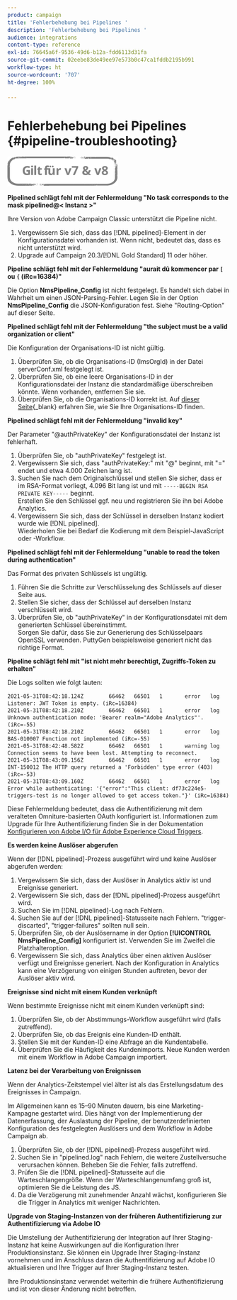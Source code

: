 ```yaml
---
product: campaign
title: 'Fehlerbehebung bei Pipelines '
description: 'Fehlerbehebung bei Pipelines '
audience: integrations
content-type: reference
exl-id: 76645a6f-9536-49d6-b12a-fdd6113d31fa
source-git-commit: 02eebe83de49ee97e573b0c47ca1fddb2195b991
workflow-type: ht
source-wordcount: '707'
ht-degree: 100%

---
```


# Fehlerbehebung bei Pipelines {#pipeline-troubleshooting}

![](../../assets/common.svg)

**Pipelined schlägt fehl mit der Fehlermeldung &quot;No task corresponds to the mask pipelined@&lt; Instanz >&quot;**

Ihre Version von Adobe Campaign Classic unterstützt die Pipeline nicht.

1. Vergewissern Sie sich, dass das [!DNL pipelined]-Element in der Konfigurationsdatei vorhanden ist. Wenn nicht, bedeutet das, dass es nicht unterstützt wird.
1. Upgrade auf Campaign 20.3/[!DNL Gold Standard] 11 oder höher.

**Pipeline schlägt fehl mit der Fehlermeldung &quot;aurait dû kommencer par `[` ou `{` (iRc=16384)&quot;**

Die Option **NmsPipeline_Config** ist nicht festgelegt. Es handelt sich dabei in Wahrheit um einen JSON-Parsing-Fehler.
Legen Sie in der Option **NmsPipeline_Config** die JSON-Konfiguration fest. Siehe &quot;Routing-Option&quot; auf dieser Seite.

**Pipelined schlägt fehl mit der Fehlermeldung &quot;the subject must be a valid organization or client&quot;**

Die Konfiguration der Organisations-ID ist nicht gültig.

1. Überprüfen Sie, ob die Organisations-ID (ImsOrgId) in der Datei serverConf.xml festgelegt ist.
1. Überprüfen Sie, ob eine leere Organisations-ID in der Konfigurationsdatei der Instanz die standardmäßige überschreiben könnte. Wenn vorhanden, entfernen Sie sie.
1. Überprüfen Sie, ob die Organisations-ID korrekt ist. Auf [dieser Seite](https://experienceleague.adobe.com/docs/core-services/interface/administration/organizations.html?lang=de){_blank} erfahren Sie, wie Sie Ihre Organisations-ID finden.

**Pipelined schlägt fehl mit der Fehlermeldung &quot;invalid key&quot;**

Der Parameter &quot;@authPrivateKey&quot; der Konfigurationsdatei der Instanz ist fehlerhaft.

1. Überprüfen Sie, ob &quot;authPrivateKey&quot; festgelegt ist.
1. Vergewissern Sie sich, dass &quot;authPrivateKey:&quot; mit &quot;@&quot; beginnt, mit &quot;=&quot; endet und etwa 4.000 Zeichen lang ist.
1. Suchen Sie nach dem Originalschlüssel und stellen Sie sicher, dass er im RSA-Format vorliegt, 4.096 Bit lang ist und mit `-----BEGIN RSA PRIVATE KEY-----` beginnt.
   <br> Erstellen Sie den Schlüssel ggf. neu und registrieren Sie ihn bei Adobe Analytics.
1. Vergewissern Sie sich, dass der Schlüssel in derselben Instanz kodiert wurde wie [!DNL pipelined]. <br>Wiederholen Sie bei Bedarf die Kodierung mit dem Beispiel-JavaScript oder -Workflow.

**Pipelined schlägt fehl mit der Fehlermeldung &quot;unable to read the token during authentication&quot;**

Das Format des privaten Schlüssels ist ungültig.

1. Führen Sie die Schritte zur Verschlüsselung des Schlüssels auf dieser Seite aus.
1. Stellen Sie sicher, dass der Schlüssel auf derselben Instanz verschlüsselt wird.
1. Überprüfen Sie, ob &quot;authPrivateKey&quot; in der Konfigurationsdatei mit dem generierten Schlüssel übereinstimmt. <br>Sorgen Sie dafür, dass Sie zur Generierung des Schlüsselpaars OpenSSL verwenden. PuttyGen beispielsweise generiert nicht das richtige Format.

**Pipeline schlägt fehl mit &quot;ist nicht mehr berechtigt, Zugriffs-Token zu erhalten&quot;**

Die Logs sollten wie folgt lauten:

```
2021-05-31T08:42:18.124Z        66462   66501   1       error   log     Listener: JWT Token is empty. (iRc=16384)
2021-05-31T08:42:18.210Z        66462   66501   1       error   log     Unknown authentication mode: 'Bearer realm="Adobe Analytics"'. (iRc=-55)
2021-05-31T08:42:18.210Z        66462   66501   1       error   log     BAS-010007 Function not implemented (iRc=-55)
2021-05-31T08:42:48.582Z        66462   66501   1       warning log     Connection seems to have been lost. Attempting to reconnect.
2021-05-31T08:43:09.156Z        66462   66501   1       error   log     INT-150012 The HTTP query returned a 'Forbidden' type error (403) (iRc=-53)
2021-05-31T08:43:09.160Z        66462   66501   1       error   log     Error while authenticating: '{"error":"This client: df73c224e5-triggers-test is no longer allowed to get access token."}' (iRc=16384)
```

Diese Fehlermeldung bedeutet, dass die Authentifizierung mit dem veralteten Omniture-basierten OAuth konfiguriert ist. Informationen zum Upgrade für Ihre Authentifizierung finden Sie in der Dokumentation [Konfigurieren von Adobe I/O für Adobe Experience Cloud Triggers](../../integrations/using/configuring-adobe-io.md).

**Es werden keine Auslöser abgerufen**

Wenn der [!DNL pipelined]-Prozess ausgeführt wird und keine Auslöser abgerufen werden:

1. Vergewissern Sie sich, dass der Auslöser in Analytics aktiv ist und Ereignisse generiert.
1. Vergewissern Sie sich, dass der [!DNL pipelined]-Prozess ausgeführt wird.
1. Suchen Sie im [!DNL pipelined]-Log nach Fehlern.
1. Suchen Sie auf der [!DNL pipelined]-Statusseite nach Fehlern. &quot;trigger-discarted&quot;, &quot;trigger-failures&quot; sollten null sein.
1. Überprüfen Sie, ob der Auslösername in der Option **[!UICONTROL NmsPipeline_Config]** konfiguriert ist. Verwenden Sie im Zweifel die Platzhalteroption.
1. Vergewissern Sie sich, dass Analytics über einen aktiven Auslöser verfügt und Ereignisse generiert. Nach der Konfiguration in Analytics kann eine Verzögerung von einigen Stunden auftreten, bevor der Auslöser aktiv wird.

**Ereignisse sind nicht mit einem Kunden verknüpft**

Wenn bestimmte Ereignisse nicht mit einem Kunden verknüpft sind:

1. Überprüfen Sie, ob der Abstimmungs-Workflow ausgeführt wird (falls zutreffend).
1. Überprüfen Sie, ob das Ereignis eine Kunden-ID enthält.
1. Stellen Sie mit der Kunden-ID eine Abfrage an die Kundentabelle.
1. Überprüfen Sie die Häufigkeit des Kundenimports. Neue Kunden werden mit einem Workflow in Adobe Campaign importiert.

**Latenz bei der Verarbeitung von Ereignissen**

Wenn der Analytics-Zeitstempel viel älter ist als das Erstellungsdatum des Ereignisses in Campaign.

Im Allgemeinen kann es 15–90 Minuten dauern, bis eine Marketing-Kampagne gestartet wird. Dies hängt von der Implementierung der Datenerfassung, der Auslastung der Pipeline, der benutzerdefinierten Konfiguration des festgelegten Auslösers und dem Workflow in Adobe Campaign ab.

1. Überprüfen Sie, ob der [!DNL pipelined]-Prozess ausgeführt wird.
1. Suchen Sie in &quot;pipelined.log&quot; nach Fehlern, die weitere Zustellversuche verursachen können. Beheben Sie die Fehler, falls zutreffend.
1. Prüfen Sie die [!DNL pipelined]-Statusseite auf die Warteschlangengröße. Wenn der Warteschlangenumfang groß ist, optimieren Sie die Leistung des JS.
1. Da die Verzögerung mit zunehmender Anzahl wächst, konfigurieren Sie die Trigger in Analytics mit weniger Nachrichten.

**Upgrade von Staging-Instanzen von der früheren Authentifizierung zur Authentifizierung via Adobe IO**

Die Umstellung der Authentifizierung der Integration auf Ihrer Staging-Instanz hat keine Auswirkungen auf die Konfiguration Ihrer Produktionsinstanz. Sie können ein Upgrade Ihrer Staging-Instanz vornehmen und im Anschluss daran die Authentifizierung auf Adobe IO aktualisieren und Ihre Trigger auf Ihrer Staging-Instanz testen.

Ihre Produktionsinstanz verwendet weiterhin die frühere Authentifizierung und ist von dieser Änderung nicht betroffen.
